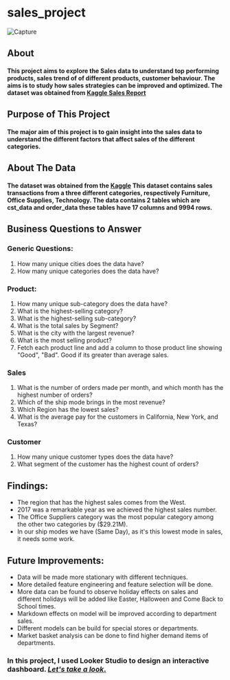 
# sales_project
![Capture](https://github.com/ahmed-ali11/sales_project/assets/153124099/0508566d-b029-43b1-b28f-befeac17a206)

## About

#### This project aims to explore the Sales data to understand top performing products, sales trend of of different products, customer behaviour. The aims is to study how sales strategies can be improved and optimized. The dataset was obtained from [Kaggle Sales Report](https://www.kaggle.com/datasets/ahmedali209/sales-dataset)

## Purpose of This Project
#### The major aim of this project is to gain insight into the sales data to understand the different factors that affect sales of the different categories.

## About The Data
#### The dataset was obtained from the [Kaggle](https://www.kaggle.com/datasets/ahmedali209/sales-dataset) This dataset contains sales transactions from a three different categories, respectively Furniture, Office Supplies, Technology. The data contains 2 tables which are cst_data and order_data these tables have 17 columns and 9994 rows.

## Business Questions to Answer
### Generic Questions:
1. How many unique cities does the data have?
2. How many unique categories does the data have?
   
### Product:
1. How many unique sub-category does the data have?
2. What is the highest-selling category?
3. What is the highest-selling sub-category?
4. What is the total sales by Segment?
5. What is the city with the largest revenue?
6. What is the most selling product?
9. Fetch each product line and add a column to those product line showing "Good", "Bad". Good if its greater than average sales.


### Sales
1. What is the number of orders made per month, and which month has the highest number of orders?
2. Which of the ship mode brings in the most revenue?
3. Which Region has the lowest sales?
4. What is the average pay for the customers in California, New York, and Texas?

### Customer
1. How many unique customer types does the data have?
2. What segment of the customer has the highest count of orders?

   
## Findings:
- The region that has the highest sales comes from the West.
- 2017 was a remarkable year as we achieved the highest sales number.
- The Office Suppliers category was the most popular category among the other two categories by ($29.21M).
- In our ship modes we have (Same Day), as it's this lowest mode in sales, it needs some work.



## Future Improvements:
- Data will be made more stationary with different techniques.
- More detailed feature engineering and feature selection will be done.
- More data can be found to observe holiday effects on sales and different holidays will be added like Easter, Halloween and Come Back to School times.
- Markdown effects on model will be improved according to department sales.
- Different models can be build for special stores or departments.
- Market basket analysis can be done to find higher demand items of departments.

### In this project, I used Looker Studio to design an interactive dashboard. [_Let's take a look_.](https://lookerstudio.google.com/u/0/reporting/20ae0877-d174-41f7-9063-fa156f558106/page/wAYmD)
